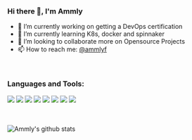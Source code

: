 ### Hi there 👋, I'm Ammly

 - 🔭 I’m currently working on getting a DevOps certification
 - 🌱 I’m currently learning K8s, docker and spinnaker
 - 👯 I’m looking to collaborate more on Opensource Projects
 - 📫 How to reach me: [@ammlyf](https://twitter.com/ammlyf)

<br />

### Languages and Tools:
<p>
 <img src="https://img.shields.io/badge/-Laravel-F55247?style=flat-square&logo=Laravel&logoColor=white"/>
 <img src="https://img.shields.io/badge/-Vue.js-42B883?style=flat-square&logo=Vue.js&logoColor=white"/>
 <img src="https://img.shields.io/badge/-Google%20Cloud-4285F4?style=flat-square&logo=Google%20Cloud&logoColor=white"/>
 <img src="https://img.shields.io/badge/-AWS-f58d2b?style=flat-square&logo=aws&logoColor=white"/>
 <img src="https://img.shields.io/badge/-Kubernetes-326de6?style=flat-square&logo=Kubernetes&logoColor=white"/>
 <img src="https://img.shields.io/badge/-Docker-2395ed?style=flat-square&logo=Docker&logoColor=white"/>
 <img src="https://img.shields.io/badge/-MongoDB-4a9f46?style=flat-square&logo=MongoDB&logoColor=white"/>
 <img src="https://img.shields.io/badge/-Git-F44D27?style=flat-square&logo=Git&logoColor=white"/>
</p>
<br />
<br />

  <img align="center" src="https://github-readme-stats.vercel.app/api?username=ammly&show_icons=true&include_all_commits=true&count_private=true&icon_color=de5085&theme=radical" alt="Ammly's github stats" />
